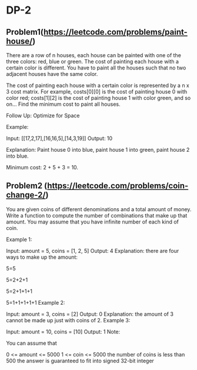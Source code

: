 # DP-2

## Problem1(https://leetcode.com/problems/paint-house/)
There are a row of n houses, each house can be painted with one of the three colors: red, blue or green. The cost of painting each house with a certain color is different. You have to paint all the houses such that no two adjacent houses have the same color.

The cost of painting each house with a certain color is represented by a n x 3 cost matrix. For example, costs[0][0] is the cost of painting house 0 with color red; costs[1][2] is the cost of painting house 1 with color green, and so on... Find the minimum cost to paint all houses.

Follow Up: Optimize for Space

Example:

Input: [[17,2,17],[16,16,5],[14,3,19]]
Output: 10

Explanation: Paint house 0 into blue, paint house 1 into green, paint house 2 into blue. 

Minimum cost: 2 + 5 + 3 = 10.
             

## Problem2 (https://leetcode.com/problems/coin-change-2/)
You are given coins of different denominations and a total amount of money. Write a function to compute the number of combinations that make up that amount. You may assume that you have infinite number of each kind of coin.

Example 1:

Input: amount = 5, coins = [1, 2, 5]
Output: 4
Explanation: there are four ways to make up the amount:

5=5

5=2+2+1

5=2+1+1+1

5=1+1+1+1+1
Example 2:

Input: amount = 3, coins = [2]
Output: 0
Explanation: the amount of 3 cannot be made up just with coins of 2.
Example 3:

Input: amount = 10, coins = [10] 
Output: 1
Note:

You can assume that

0 <= amount <= 5000
1 <= coin <= 5000
the number of coins is less than 500
the answer is guaranteed to fit into signed 32-bit integer
